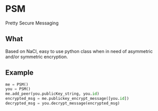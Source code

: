 # PSM
Pretty Secure Messaging

## What
Based on NaCl, easy to use python class when in need of asymmetric and/or symmetric encryption.

## Example

```python
me = PSM()
you = PSM()
me.add_peer(you.publicKey_string, you.id)
encrypted_msg = me.publickey_encrypt_message([you.id])
decrypted_msg = you.decrypt_message(encrypted_msg)
```
